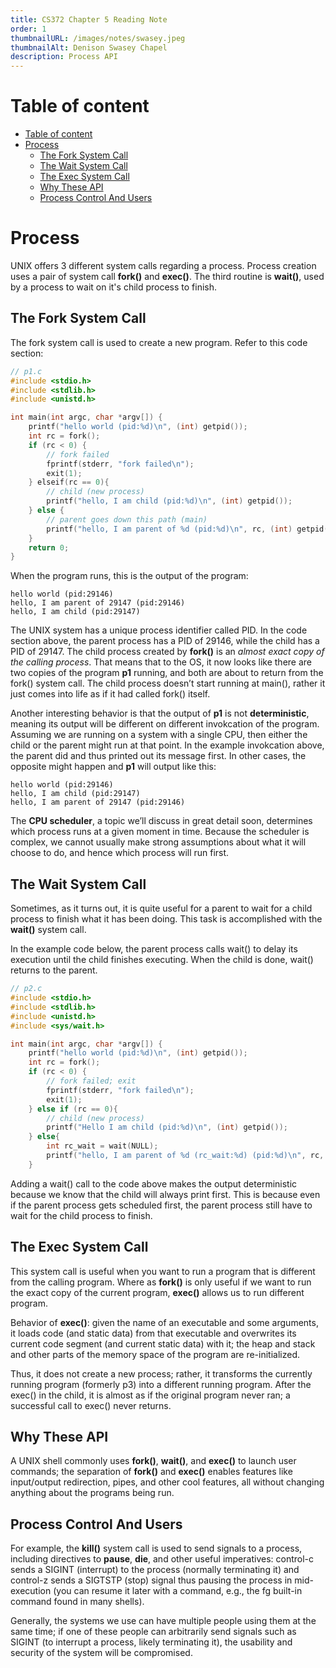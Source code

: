 ```yaml
---
title: CS372 Chapter 5 Reading Note
order: 1
thumbnailURL: /images/notes/swasey.jpeg
thumbnailAlt: Denison Swasey Chapel
description: Process API
---
```


# Table of content

- [Table of content](#table-of-content)
- [Process](#process)
	- [The Fork System Call](#the-fork-system-call)
	- [The Wait System Call](#the-wait-system-call)
	- [The Exec System Call](#the-exec-system-call)
	- [Why These API](#why-these-api)
	- [Process Control And Users](#process-control-and-users)

# Process

UNIX offers 3 different system calls regarding a process. Process creation uses a pair of system call **fork()** and **exec()**. The third routine is **wait()**, used by a process to wait on it's child process to finish.

## The Fork System Call

The fork system call is used to create a new program. Refer to this code section:

```c
// p1.c
#include <stdio.h>
#include <stdlib.h>
#include <unistd.h>

int main(int argc, char *argv[]) {
	printf("hello world (pid:%d)\n", (int) getpid());
	int rc = fork();
	if (rc < 0) {
		// fork failed
		fprintf(stderr, "fork failed\n");
		exit(1);
	} elseif(rc == 0){
		// child (new process)
		printf("hello, I am child (pid:%d)\n", (int) getpid());
	} else {
		// parent goes down this path (main)
		printf("hello, I am parent of %d (pid:%d)\n", rc, (int) getpid());
	}
	return 0;
}
```

When the program runs, this is the output of the program:

```
hello world (pid:29146)
hello, I am parent of 29147 (pid:29146)
hello, I am child (pid:29147)
```

The UNIX system has a unique process identifier called PID. In the code section above, the parent process has a PID of 29146, while the child has a PID of 29147. The child process created by **fork()** is an _almost exact copy of the calling process_. That means that to the OS, it now looks like there are two copies of the program **p1** running, and both are about to return from the fork() system call. The child process doesn’t start running at main(), rather it just comes into life as if it had called fork() itself.

Another interesting behavior is that the output of **p1** is not **deterministic**, meaning its output will be different on different invokcation of the program. Assuming we are running on a system with a single CPU, then either the child or the parent might run at that point. In the example invokcation above, the parent did and thus printed out its message first. In other cases, the opposite might happen and **p1** will output like this:

```
hello world (pid:29146)
hello, I am child (pid:29147)
hello, I am parent of 29147 (pid:29146)
```

The **CPU scheduler**, a topic we’ll discuss in great detail soon, determines which process runs at a given moment in time. Because the scheduler is complex, we cannot usually make strong assumptions about what it will choose to do, and hence which process will run first.

## The Wait System Call

Sometimes, as it turns out, it is quite useful for a parent to wait for a child process to finish what it has been doing. This task is accomplished with the **wait()** system call.

In the example code below, the parent process calls wait() to delay its execution until the child finishes executing. When the child is done, wait() returns to the parent.

```c
// p2.c
#include <stdio.h>
#include <stdlib.h>
#include <unistd.h>
#include <sys/wait.h>

int main(int argc, char *argv[]) {
	printf("hello world (pid:%d)\n", (int) getpid());
	int rc = fork();
	if (rc < 0) {
		// fork failed; exit
		fprintf(stderr, "fork failed\n");
		exit(1);
	} else if (rc == 0){
		// child (new process)
		printf("Hello I am child (pid:%d)\n", (int) getpid());
	} else{
		int rc_wait = wait(NULL);
		printf("hello, I am parent of %d (rc_wait:%d) (pid:%d)\n", rc, rc_wait, (int) getpid());
	}
```

Adding a wait() call to the code above makes the output deterministic because we know that the child will always print first. This is because even if the parent process gets scheduled first, the parent process still have to wait for the child process to finish.

## The Exec System Call

This system call is useful when you want to run a program that is different from the calling program. Where as **fork()** is only useful if we want to run the exact copy of the current program, **exec()** allows us to run different program.

Behavior of **exec()**: given the name of an executable and some arguments, it loads code (and static data) from that executable and overwrites its current code segment (and current static data) with it; the heap and stack and other parts of the memory space of the program are re-initialized.

Thus, it does not create a new process; rather, it transforms the currently running program (formerly p3) into a different running program. After the exec() in the child, it is almost as if the original program never ran; a successful call to exec() never returns.

## Why These API

A UNIX shell commonly uses **fork()**, **wait()**, and **exec()** to launch user commands; the separation of **fork()** and **exec()** enables features like input/output redirection, pipes, and other cool features, all without changing anything about the programs being run.

## Process Control And Users

For example, the **kill()** system call is used to send signals to a process, including directives to **pause**, **die**, and other useful imperatives: control-c sends a SIGINT (interrupt) to the process (normally terminating it) and control-z sends a SIGTSTP (stop) signal thus pausing the process in mid-execution (you can resume it later with a command, e.g., the fg built-in command found in many shells).

Generally, the systems we use can have multiple people using them at the same time; if one of these people can arbitrarily send signals such as SIGINT (to interrupt a process, likely terminating it), the usability and security of the system will be compromised.
